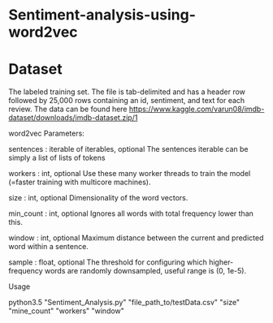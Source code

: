 # Sentiment-analysis-using-word2vec

Dataset
=======
The labeled training set. The file is tab-delimited and has a header row followed by 25,000 rows containing an id, sentiment, and text for each review. The data can be found here  https://www.kaggle.com/varun08/imdb-dataset/downloads/imdb-dataset.zip/1

word2vec Parameters:

sentences : iterable of iterables, optional
            The sentences iterable can be simply a list of lists of tokens
            
workers : int, optional
            Use these many worker threads to train the model (=faster training with multicore machines).
            
size : int, optional
            Dimensionality of the word vectors.
            
min_count : int, optional
            Ignores all words with total frequency lower than this.
            
window : int, optional
            Maximum distance between the current and predicted word within a sentence.
            
sample : float, optional
            The threshold for configuring which higher-frequency words are randomly downsampled,
            useful range is (0, 1e-5).
            
Usage

python3.5 "Sentiment_Analysis.py" "file_path_to/testData.csv" "size" "mine_count" "workers" "window"
